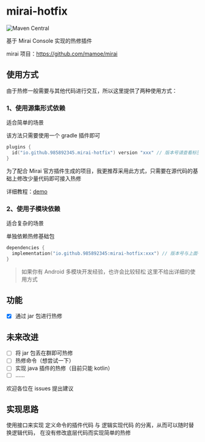 # mirai-hotfix
![Maven Central](https://img.shields.io/maven-central/v/io.github.985892345/mirai-hotfix)


 基于 Mirai Console 实现的热修插件

 mirai 项目：https://github.com/mamoe/mirai
 
## 使用方式
 由于热修一般需要与其他代码进行交互，所以这里提供了两种使用方式：

### 1、使用源集形式依赖
适合简单的场景

该方法只需要使用一个 gradle 插件即可
```kotlin
plugins {
  id("io.github.985892345.mirai-hotfix") version "xxx" // 版本号请查看标签
}
```
为了配合 Mirai 官方插件生成的项目，我更推荐采用此方式，只需要在源代码的基础上修改少量代码即可接入热修

详细教程：[demo](hotfix-demo)

### 2、使用子模块依赖
适合复杂的场景

单独依赖热修基础包
```kotlin
dependencies {
  implementation("io.github.985892345:mirai-hotfix:xxx") // 版本号与上面一致
}
```

> 如果你有 Android 多模块开发经验，也许会比较轻松
> 这里不给出详细的使用方式


## 功能
- [x] 通过 jar 包进行热修

## 未来改进
- [ ] 将 jar 包丢在群即可热修
- [ ] 热修命令（想尝试一下）
- [ ] 实现 java 插件的热修（目前只能 kotlin）
- [ ] ......

 欢迎各位在 issues 提出建议
 
## 实现思路
 使用接口来实现 定义命令的插件代码 与 逻辑实现代码 的分离，从而可以随时替换逻辑代码，
 在没有修改底层代码而实现简单的热修